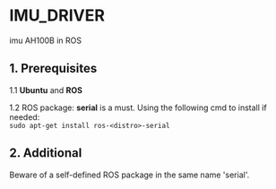 # IMU_DRIVER
imu AH100B in ROS

## 1. Prerequisites
1.1 **Ubuntu** and **ROS**  

1.2 ROS package: **serial** is a must. Using the following cmd to install if needed:  
  ```sudo apt-get install ros-<distro>-serial```
    
## 2. Additional
  Beware of a self-defined ROS package in the same name 'serial'.
